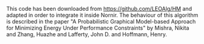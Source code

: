 This code has been downloaded from https://github.com/LEOAlg/HM and adapted in order to integrate it inside Nornir.
The behaviour of this algorithm is described in the paper "A Probabilistic Graphical Model-based Approach for Minimizing
Energy Under Performance Constraints" by Mishra, Nikita and Zhang, Huazhe and Lafferty, John D. and Hoffmann, Henry.
